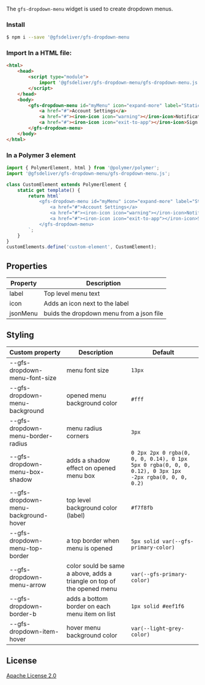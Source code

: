 The `gfs-dropdown-menu` widget is used to create dropdown menus.


### Install

```bash
$ npm i --save '@gfsdeliver/gfs-dropdown-menu
```

### Import In a HTML file:

```html
<html>
    <head>
        <script type="module">
            import '@gfsdeliver/gfs-dropdown-menu/gfs-dropdown-menu.js';
        </script>
    </head>
    <body>
        <gfs-dropdown-menu id="myMenu" icon="expand-more" label="Static content">
            <a href="#">Account Settings</a>
            <a href="#"><iron-icon icon="warning"></iron-icon>Notifications</a>
            <a href="#"><iron-icon icon="exit-to-app"></iron-icon>Sign out</a>
        </gfs-dropdown-menu>
    </body>
</html>
```

### In a Polymer 3 element
```js
import { PolymerElement, html } from '@polymer/polymer';
import '@gfsdeliver/gfs-dropdown-menu/gfs-dropdown-menu.js';

class CustomElement extends PolymerElement {
    static get template() {
        return html`
            <gfs-dropdown-menu id="myMenu" icon="expand-more" label="Static content">
                <a href="#">Account Settings</a>
                <a href="#"><iron-icon icon="warning"></iron-icon>Notifications</a>
                <a href="#"><iron-icon icon="exit-to-app"></iron-icon>Sign out</a>
            </gfs-dropdown-menu>
        `;
    }
}
customElements.define('custom-element', CustomElement);
```

## Properties
Property | Description
---------|-------------
label    | Top level menu text
icon     | Adds an icon next to the label
jsonMenu | buids the dropdown menu from a json file

## Styling
Custom property | Description | Default
----------------|-------------|----------
--gfs-dropdown-menu-font-size | menu font size | `13px`
--gfs-dropdown-menu-background | opened menu background color | `#fff`
--gfs-dropdown-menu-border-radius | menu radius corners | `3px`
--gfs-dropdown-menu-box-shadow | adds a shadow effect on opened menu box  | `0 2px 2px 0 rgba(0, 0, 0, 0.14), 0 1px 5px 0 rgba(0, 0, 0, 0.12), 0 3px 1px -2px rgba(0, 0, 0, 0.2)`
--gfs-dropdown-menu-background-hover | top level background color (label) | `#f7f8fb`
--gfs-dropdown-menu-top-border | a top border when menu is opened | `5px solid var(--gfs-primary-color)`
--gfs-dropdown-menu-arrow | color sould be same a above, adds a triangle on top of the opened menu | `var(--gfs-primary-color)`
--gfs-dropdown-border-b | adds a bottom border on each menu item on list | `1px solid #eef1f6`
--gfs-dropdown-item-hover | hover menu background color | `var(--light-grey-color)`

## License

[Apache License 2.0](https://www.apache.org/licenses/LICENSE-2.0.html)